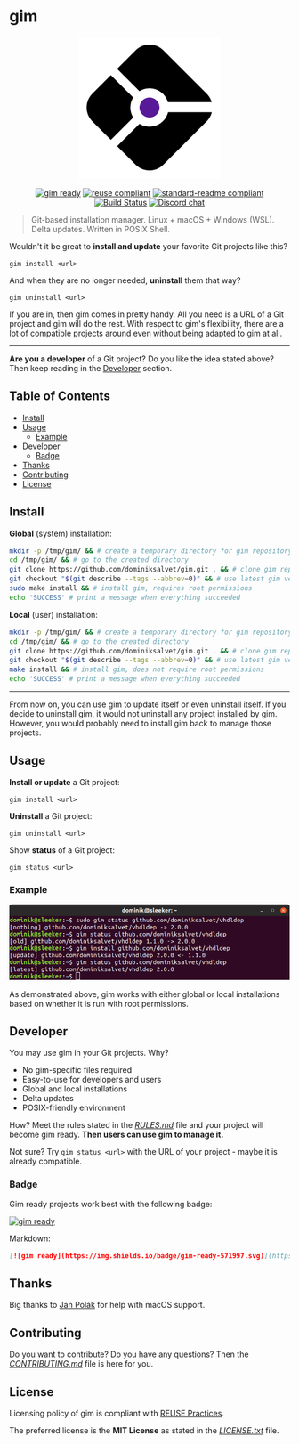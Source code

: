 # gim

<p align="center">
    <a href="https://github.com/dominiksalvet/gim">
        <img src="img/logo.png" alt="gim logo" height="256"></a>
</p>

<p align="center">
    <a href="https://github.com/dominiksalvet/gim">
        <img src="https://img.shields.io/badge/gim-ready-571997.svg" alt="gim ready"></a>
    <a href="https://reuse.software/">
        <img src="https://reuse.software/badge/reuse-compliant.svg" alt="reuse compliant"></a>
    <a href="https://github.com/RichardLitt/standard-readme">
        <img src="https://img.shields.io/badge/readme_style-standard-brightgreen.svg" alt="standard-readme compliant"></a>
    <a href="https://travis-ci.com/dominiksalvet/gim">
        <img src="https://travis-ci.com/dominiksalvet/gim.svg?branch=master" alt="Build Status"></a>
    <a href="https://discord.gg/GcpGetN">
        <img src="https://img.shields.io/discord/588895022955495424.svg?logo=discord" alt="Discord chat"></a>
</p>

> Git-based installation manager. Linux + macOS + Windows (WSL). Delta updates. Written in POSIX Shell.

Wouldn't it be great to **install and update** your favorite Git projects like this?

```
gim install <url>
```

And when they are no longer needed, **uninstall** them that way?

```
gim uninstall <url>
```

If you are in, then gim comes in pretty handy. All you need is a URL of a Git project and gim will do the rest. With respect to gim's flexibility, there are a lot of compatible projects around even without being adapted to gim at all.

---

**Are you a developer** of a Git project? Do you like the idea stated above? Then keep reading in the [Developer](#developer) section.

## Table of Contents

* [Install](#install)
* [Usage](#usage)
  * [Example](#example)
* [Developer](#developer)
  * [Badge](#badge)
* [Thanks](#thanks)
* [Contributing](#contributing)
* [License](#license)

## Install

**Global** (system) installation:

```sh
mkdir -p /tmp/gim/ && # create a temporary directory for gim repository
cd /tmp/gim/ && # go to the created directory
git clone https://github.com/dominiksalvet/gim.git . && # clone gim repository
git checkout "$(git describe --tags --abbrev=0)" && # use latest gim version
sudo make install && # install gim, requires root permissions
echo 'SUCCESS' # print a message when everything succeeded
```

**Local** (user) installation:

```sh
mkdir -p /tmp/gim/ && # create a temporary directory for gim repository
cd /tmp/gim/ && # go to the created directory
git clone https://github.com/dominiksalvet/gim.git . && # clone gim repository
git checkout "$(git describe --tags --abbrev=0)" && # use latest gim version
make install && # install gim, does not require root permissions
echo 'SUCCESS' # print a message when everything succeeded
```

---

From now on, you can use gim to update itself or even uninstall itself. If you decide to uninstall gim, it would not uninstall any project installed by gim. However, you would probably need to install gim back to manage those projects.

## Usage

**Install or update** a Git project:

```
gim install <url>
```

**Uninstall** a Git project:

```
gim uninstall <url>
```

Show **status** of a Git project:

```
gim status <url>
```

### Example

<p align="center">
    <img src="img/example.png" alt="gim example">
</p>

As demonstrated above, gim works with either global or local installations based on whether it is run with root permissions.

## Developer

You may use gim in your Git projects. Why?

* No gim-specific files required
* Easy-to-use for developers and users
* Global and local installations
* Delta updates
* POSIX-friendly environment

How? Meet the rules stated in the [*RULES.md*](doc/RULES.md) file and your project will become gim ready. **Then users can use gim to manage it.**

Not sure? Try `gim status <url>` with the URL of your project - maybe it is already compatible.

### Badge

Gim ready projects work best with the following badge:

[![gim ready](https://img.shields.io/badge/gim-ready-571997.svg)](https://github.com/dominiksalvet/gim)

Markdown:

```markdown
[![gim ready](https://img.shields.io/badge/gim-ready-571997.svg)](https://github.com/dominiksalvet/gim)
```

## Thanks

Big thanks to [Jan Polák](https://github.com/Darkyenus) for help with macOS support.

## Contributing

Do you want to contribute? Do you have any questions? Then the [*CONTRIBUTING.md*](CONTRIBUTING.md) file is here for you.

## License

Licensing policy of gim is compliant with [REUSE Practices](https://reuse.software/practices/2.0/).

The preferred license is the **MIT License** as stated in the [*LICENSE.txt*](LICENSE.txt) file.
